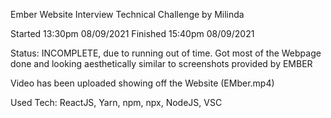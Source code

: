 Ember Website Interview Technical Challenge
by Milinda

Started 13:30pm 08/09/2021
Finished 15:40pm 08/09/2021

Status: INCOMPLETE, due to running out of time. Got most of the Webpage done and looking aesthetically similar to screenshots provided by EMBER

Video has been uploaded showing off the Website (EMber.mp4)

Used Tech: ReactJS, Yarn, npm, npx, NodeJS, VSC
